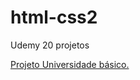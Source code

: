 # html-css2
 Udemy 20 projetos

<a href="file:///C:/Users/aless/Desktop/udemy%2020%20projetos/html-css2/exercicios/Projeto%20universidade%20b%C3%A1sico/index.html"> Projeto Universidade básico. </a>